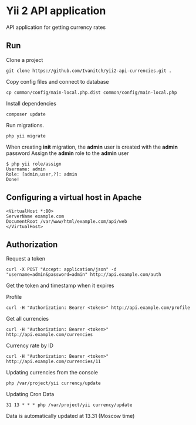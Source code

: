 Yii 2 API application
===============================

API application for getting currency rates

Run
-------------------
Clone a project
```
git clone https://github.com/Ivanitch/yii2-api-currencies.git .
```
Copy config files and connect to database
```
cp common/config/main-local.php.dist common/config/main-local.php
```
Install dependencies
```
composer update
```
Run migrations.
```
php yii migrate
```
When creating **init** migration, the **admin** user is created with the **admin** password
Assign the **admin** role to the **admin** user
```
$ php yii role/assign
Username: admin
Role: [admin,user,?]: admin
Done!
```
Configuring a virtual host in Apache
----------------------
```
<VirtualHost *:80>
ServerName example.com
DocumentRoot /var/www/html/example.com/api/web
</VirtualHost>
```
Authorization
----------------------
Request a token
```
curl -X POST "Accept: application/json" -d "username=admin&password=admin" http://api.example.com/auth
```
Get the token and timestamp when it expires

Profile
```
curl -H "Authorization: Bearer <token>" http://api.example.com/profile
```
Get all currencies
```
curl -H "Authorization: Bearer <token>" http://api.example.com/currencies
```
Currency rate by ID
```
curl -H "Authorization: Bearer <token>" http://api.example.com/currencies/11
```
Updating currencies from the console
```
php /var/project/yii currency/update
```
Updating Cron Data
```
31 13 * * * php /var/project/yii currency/update
```
Data is automatically updated at 13.31 (Moscow time)